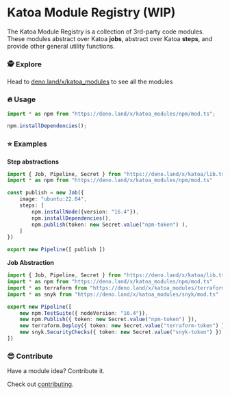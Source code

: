 # Katoa Module Registry (WIP)

The Katoa Module Registry is a collection of 3rd-party code modules. These
modules abstract over Katoa **jobs**, abstract over Katoa **steps**, and
provide other general utility functions.

### 🕵️ Explore

Head to [deno.land/x/katoa_modules](https://deno.land/x/katoa_modules) to see
all the modules

### 🔥 Usage

```typescript
import * as npm from "https://deno.land/x/katoa_modules/npm/mod.ts";

npm.installDependencies();
```

### ⭐️ Examples

**Step abstractions**

```typescript
import { Job, Pipeline, Secret } from "https://deno.land/x/katoa/lib.ts";
import * as npm from "https://deno.land/x/katoa_modules/npm/mod.ts"

const publish = new Job({
	image: "ubuntu:22.04",
	steps: [
		npm.installNode({version: "16.4"}),
		npm.installDependencies(),
		npm.publish(token: new Secret.value("npm-token") ),
	]
})

export new Pipeline([ publish ])
```

**Job Abstraction**

```typescript
import { Job, Pipeline, Secret } from "https://deno.land/x/katoa/lib.ts";
import * as npm from "https://deno.land/x/katoa_modules/npm/mod.ts"
import * as terraform from "https://deno.land/x/katoa_modules/terraform/mod.ts"
import * as snyk from "https://deno.land/x/katoa_modules/snyk/mod.ts"

export new Pipeline([
    new npm.TestSuite({ nodeVersion: "16.4"}),
    new npm.Publish({ token: new Secret.value("npm-token") }),
    new terraform.Deploy({ token: new Secret.value("terraform-token") }),
    new snyk.SecurityChecks({ token: new Secret.value("snyk-token") }),
])
```

### 😎 Contribute

Have a module idea? Contribute it.

Check out [contributing](/CONTRIBUTING.md).
